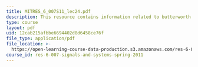 ```yaml
---
title: MITRES_6_007S11_lec24.pdf
description: This resource contains information related to butterworth filters.
type: course
layout: pdf
uid: 12cab215afbbe6694402d8d6458ce76f
file_type: application/pdf
file_location: >-
  https://open-learning-course-data-production.s3.amazonaws.com/res-6-007-signals-and-systems-spring-2011/12cab215afbbe6694402d8d6458ce76f_MITRES_6_007S11_lec24.pdf
course_id: res-6-007-signals-and-systems-spring-2011
---
```

